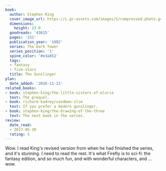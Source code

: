 ```yaml
---
book:
  author: Stephen King
  cover_image_url: https://i.gr-assets.com/images/S/compressed.photo.goodreads.com/books/1554220416l/43615._SX98_.jpg
  dimensions:
    height: 23.0
  goodreads: '43615'
  pages: '231'
  publication_year: '1982'
  series: The Dark Tower
  series_position: '1'
  spine_color: '#e3a852'
  tags:
  - fantasy
  - five-stars
  title: The Gunslinger
plan:
  date_added: '2016-11-13'
related_books:
- book: stephen-king/the-little-sisters-of-eluria
  text: The prequel.
- book: richard-kadrey/sandman-slim
  text: If you prefer a modern gunslinger.
- book: stephen-king/the-drawing-of-the-three
  text: The next book in the series.
review:
  date_read:
  - 2017-05-30
  rating: 5
---
```


Wow. I read King's revised version from when he had finished the series, and it's stunning. I need to read the rest.
It's what Firefly is to sci-fi: the fantasy edition, and so much fun, and with wonderful characters, and … wow.
